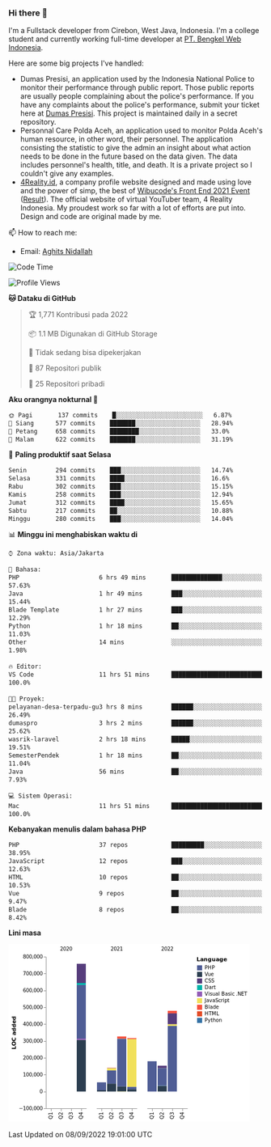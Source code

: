 ### Hi there 👋
I'm a Fullstack developer from Cirebon, West Java, Indonesia. I'm a college student and currently working full-time developer at [PT. Bengkel Web Indonesia](https://github.com/PT-Bengkel-Web-Indonesia).

Here are some big projects I've handled:
- Dumas Presisi, an application used by the Indonesia National Police to monitor their performance through public report. Those public reports are usually people complaining about the police's performance. If you have any complaints about the police's performance, submit your ticket here at [Dumas Presisi](https://dumaspresisi.polri.go.id/dumaspro). This project is maintained daily in a secret repository.
- Personnal Care Polda Aceh, an application used to monitor Polda Aceh's human resource, in other word, their personnel. The application consisting the statistic to give the admin an insight about what action needs to be done in the future based on the data given. The data includes personnel's health, title, and death. It is a private project so I couldn't give any examples.
- [4Reality.id](https://4reality.id), a company profile website designed and made using love and the power of simp, the best of [Wibucode's Front End 2021 Event](https://github.com/wibucode02/submision-event-frontend-2021) ([Result](https://github.com/wibucode02/top-5-pemenang-event-front-end-wibucode-2021)). The official website of virtual YouTuber team, 4 Reality Indonesia. My proudest work so far with a lot of efforts are put into. Design and code are original made by me.

📫 How to reach me:
- Email: [Aghits Nidallah](mailto:yourlovelydev@gmail.com)

<!--START_SECTION:waka-->
![Code Time](http://img.shields.io/badge/Code%20Time-1%2C670%20hrs-blue)

![Profile Views](http://img.shields.io/badge/Profil%20dilihat-9-blue)

**🐱 Dataku di GitHub** 

> 🏆 1,771 Kontribusi pada 2022
 > 
> 📦 1.1 MB Digunakan di GitHub Storage 
 > 
> 🚫 Tidak sedang bisa dipekerjakan
 > 
> 📜 87 Repositori publik 
 > 
> 🔑 25 Repositori pribadi  
 > 
**Aku orangnya nokturnal 🦉** 

```text
🌞 Pagi       137 commits    █░░░░░░░░░░░░░░░░░░░░░░░░   6.87% 
🌆 Siang      577 commits    ███████░░░░░░░░░░░░░░░░░░   28.94% 
🌃 Petang     658 commits    ████████░░░░░░░░░░░░░░░░░   33.0% 
🌙 Malam      622 commits    ███████░░░░░░░░░░░░░░░░░░   31.19%

```
📅 **Paling produktif saat Selasa** 

```text
Senin        294 commits    ███░░░░░░░░░░░░░░░░░░░░░░   14.74% 
Selasa       331 commits    ████░░░░░░░░░░░░░░░░░░░░░   16.6% 
Rabu         302 commits    ███░░░░░░░░░░░░░░░░░░░░░░   15.15% 
Kamis        258 commits    ███░░░░░░░░░░░░░░░░░░░░░░   12.94% 
Jumat        312 commits    ████░░░░░░░░░░░░░░░░░░░░░   15.65% 
Sabtu        217 commits    ██░░░░░░░░░░░░░░░░░░░░░░░   10.88% 
Minggu       280 commits    ███░░░░░░░░░░░░░░░░░░░░░░   14.04%

```


📊 **Minggu ini menghabiskan waktu di** 

```text
⌚︎ Zona waktu: Asia/Jakarta

💬 Bahasa: 
PHP                      6 hrs 49 mins       ██████████████░░░░░░░░░░░   57.63% 
Java                     1 hr 49 mins        ███░░░░░░░░░░░░░░░░░░░░░░   15.44% 
Blade Template           1 hr 27 mins        ███░░░░░░░░░░░░░░░░░░░░░░   12.29% 
Python                   1 hr 18 mins        ██░░░░░░░░░░░░░░░░░░░░░░░   11.03% 
Other                    14 mins             ░░░░░░░░░░░░░░░░░░░░░░░░░   1.98%

🔥 Editor: 
VS Code                  11 hrs 51 mins      █████████████████████████   100.0%

🐱‍💻 Proyek: 
pelayanan-desa-terpadu-gu3 hrs 8 mins        ██████░░░░░░░░░░░░░░░░░░░   26.49% 
dumaspro                 3 hrs 2 mins        ██████░░░░░░░░░░░░░░░░░░░   25.62% 
wasrik-laravel           2 hrs 18 mins       █████░░░░░░░░░░░░░░░░░░░░   19.51% 
SemesterPendek           1 hr 18 mins        ██░░░░░░░░░░░░░░░░░░░░░░░   11.04% 
Java                     56 mins             ██░░░░░░░░░░░░░░░░░░░░░░░   7.93%

💻 Sistem Operasi: 
Mac                      11 hrs 51 mins      █████████████████████████   100.0%

```

**Kebanyakan menulis dalam bahasa PHP** 

```text
PHP                      37 repos            █████████░░░░░░░░░░░░░░░░   38.95% 
JavaScript               12 repos            ███░░░░░░░░░░░░░░░░░░░░░░   12.63% 
HTML                     10 repos            ██░░░░░░░░░░░░░░░░░░░░░░░   10.53% 
Vue                      9 repos             ██░░░░░░░░░░░░░░░░░░░░░░░   9.47% 
Blade                    8 repos             ██░░░░░░░░░░░░░░░░░░░░░░░   8.42%

```


**Lini masa**

![Chart not found](https://raw.githubusercontent.com/NikarashiHatsu/NikarashiHatsu/master/charts/bar_graph.png) 


 Last Updated on 08/09/2022 19:01:00 UTC
<!--END_SECTION:waka-->
